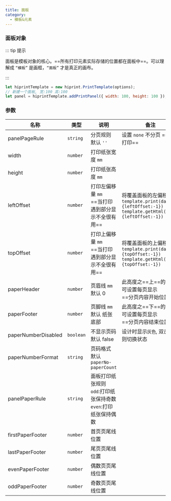 ```yaml
---
title: 面板
category:
  - 模板&元素
---
```


### 面板对象

::: tip 提示

面板是模板对象的核心。==所有打印元素实际存储的位置都在面板中==。可以理解成 `“模板”` 是画框，`“面板”` 才是真正的画布。

:::

```js
let hiprintTemplate = new hiprint.PrintTemplate(options);
// 新建一个面板, 宽:100 高:100
let panel = hiprintTemplate.addPrintPanel({ width: 100, height: 100 });
```

### 参数

| 名称                | 类型      | 说明                                                                    | 备注                                                                                                       |
| ------------------- | --------- | ----------------------------------------------------------------------- | ---------------------------------------------------------------------------------------------------------- |
| panelPageRule       | `string`  | 分页规则 默认 `''`                                                      | 设置 `none` 不分页 ==小票打印==                                                                            |
| width               | `number`  | 打印纸张宽度 `mm`                                                       |                                                                                                            |
| height              | `number`  | 打印纸张高度 `mm`                                                       |                                                                                                            |
| leftOffset          | `number`  | 打印左偏移量 `mm` <br/> ==当打印遇到部分显示不全很有用==                | 将覆盖面板的左偏移<br/>`template.print(data,{leftOffset:-1})`<br/>`template.getHtml(data,{leftOffset:-1})` |
| topOffset           | `number`  | 打印上偏移量 `mm` <br/> ==当打印遇到部分显示不全很有用==                | 将覆盖面板的上偏移<br/>`template.print(data,{topOffset:-1})`<br/>`template.getHtml(data,{topOffset:-1})`   |
| paperHeader         | `number`  | 页眉线 `mm` 默认 0                                                      | 此高度之==上==的元素, 可设置每页显示 <br/> ==分页内容开始位置==                                            |
| paperFooter         | `number`  | 页脚线 `mm` 默认 纸张底部                                               | 此高度之==下==的元素, 可设置每页显示 <br/> ==分页内容结束位置==                                            |
| paperNumberDisabled | `boolean` | 不显示页码 默认 false                                                   | 设计时显示`灰色`, 双击页码则切换状态                                                                       |
| paperNumberFormat   | `string`  | 页码格式 默认 `paperNo-paperCount`                                      |                                                                                                            |
| panelPaperRule      | `string`  | 面板打印纸张规则<br/>`odd`:打印纸张保持奇数<br/>`even`:打印纸张保持偶数 |                                                                                                            |
| firstPaperFooter    | `number`  | 首页页尾线位置                                                          |                                                                                                            |
| lastPaperFooter     | `number`  | 尾页页尾线位置                                                          |                                                                                                            |
| evenPaperFooter     | `number`  | 偶数页页尾线位置                                                        |                                                                                                            |
| oddPaperFooter      | `number`  | 奇数页页尾线位置                                                        |                                                                                                            |
